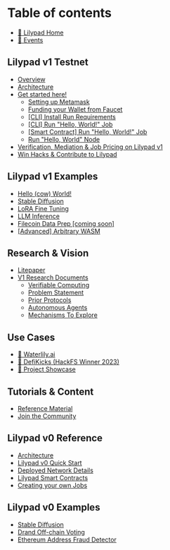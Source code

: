 # Table of contents

* [🍃 Lilypad Home](README.md)
* [📅 Events](upcoming-events.md)

## Lilypad v1 Testnet

* [Overview](lilypad-v1-testnet/overview.md)
* [Architecture](lilypad-v1-testnet/architecture.md)
* [Get started here!](lilypad-v1-testnet/quick-start/README.md)
  * [Setting up Metamask](lilypad-v1-testnet/quick-start/setting-up-metamask.md)
  * [Funding your Wallet from Faucet](lilypad-v1-testnet/quick-start/funding-your-wallet-from-faucet.md)
  * [\[CLI\] Install Run Requirements](lilypad-v1-testnet/quick-start/install-run-requirements.md)
  * [\[CLI\] Run "Hello, World!" Job](lilypad-v1-testnet/quick-start/run-hello-world-job-cli.md)
  * [\[Smart Contract\] Run "Hello, World!" Job](lilypad-v1-testnet/quick-start/run-hello-world-from-a-smart-contract.md)
  * [Run "Hello, World" Node](lilypad-v1-testnet/quick-start/run-hello-world-node.md)
* [Verification, Mediation & Job Pricing on Lilypad v1](lilypad-v1-testnet/verification-mediation-and-job-pricing-on-lilypad-v1.md)
* [Win Hacks & Contribute to Lilypad](lilypad-v1-testnet/win-hacks-and-contribute-to-lilypad.md)

## Lilypad v1 Examples

* [Hello (cow) World!](lilypad-v1-examples/hello-cow-world.md)
* [Stable Diffusion](lilypad-v1-examples/stable-diffusion.md)
* [LoRA Fine Tuning](lilypad-v1-examples/lora-fine-tuning.md)
* [LLM Inference](lilypad-v1-examples/llm-inference.md)
* [Filecoin Data Prep \[coming soon\]](lilypad-v1-examples/filecoin-data-prep.md)
* [\[Advanced\] Arbitrary WASM](lilypad-v1-examples/advanced-arbitrary-wasm.md)

## Research & Vision

* [Litepaper](research-and-vision/whitepaper.md)
* [V1 Research Documents](research-and-vision/v1-documents/README.md)
  * [Verifiable Computing](research-and-vision/v1-documents/verifiable-computing.md)
  * [Problem Statement](research-and-vision/v1-documents/problem-statement.md)
  * [Prior Protocols](research-and-vision/v1-documents/prior-protocols.md)
  * [Autonomous Agents](research-and-vision/v1-documents/autonomous-agents.md)
  * [Mechanisms To Explore](research-and-vision/v1-documents/mechanisms-to-explor.md)

## Use Cases

* [🎨 Waterlily.ai](use-cases/waterlily.ai.md)
* [👟 DefiKicks (HackFS Winner 2023)](use-cases/defikicks.md)
* [🌠 Project Showcase](use-cases/project-showcase.md)

## Tutorials & Content

* [Reference Material](tutorials-and-content/reference-material.md)
* [Join the Community](tutorials-and-content/join-the-community.md)

## Lilypad v0 Reference

* [Architecture](lilypad-v0-reference/architecture.md)
* [Lilypad v0 Quick Start](lilypad-v0-reference/lilypad-v0-quick-start.md)
* [Deployed Network Details](lilypad-v0-reference/deployed-network-details.md)
* [Lilypad Smart Contracts](lilypad-v0-reference/lilypad-smart-contracts.md)
* [Creating your own Jobs](lilypad-v0-reference/creating-your-own-jobs.md)

## Lilypad v0 Examples

* [Stable Diffusion](lilypad-v0-examples/stable-diffusion.md)
* [Drand Off-chain Voting](lilypad-v0-examples/drand-off-chain-voting.md)
* [Ethereum Address Fraud Detector](lilypad-v0-examples/ethereum-address-fraud-detector.md)
